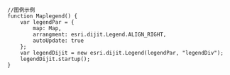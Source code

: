     //图例示例 
    function Maplegend() {
        var legendPar = {
            map: Map,
            arrangment: esri.dijit.Legend.ALIGN_RIGHT,
            autoUpdate: true
        };
        var legendDijit = new esri.dijit.Legend(legendPar, "legendDiv");
        legendDijit.startup();
    }